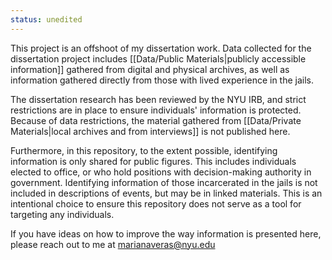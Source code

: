 ```yaml
---
status: unedited
---
```


This project is an offshoot of my dissertation work. Data collected for the dissertation project includes [[Data/Public Materials|publicly accessible information]] gathered from digital and physical archives, as well as information gathered directly from those with lived experience in the jails. 

The dissertation research has been reviewed by the NYU IRB, and strict restrictions are in place to ensure individuals' information is protected. Because of data restrictions, the material gathered from [[Data/Private Materials|local archives and from interviews]] is not published here. 

Furthermore, in this repository, to the extent possible, identifying information is only shared for public figures. This includes individuals elected to office, or who hold positions with decision-making authority in government. Identifying information of those incarcerated in the jails is not included in descriptions of events, but may be in linked materials. This is an intentional choice to ensure this repository does not serve as a tool for targeting any individuals. 

If you have ideas on how to improve the way information is presented here, please reach out to me at marianaveras@nyu.edu 



